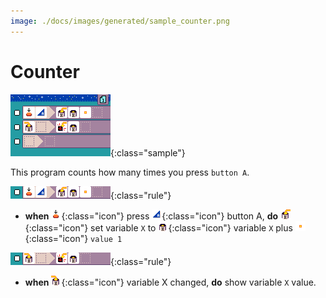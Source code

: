 ```yaml
---
image: ./docs/images/generated/sample_counter.png
---
```


# Counter

![counter program](../images/generated/sample_counter.png){:class="sample"}

This program counts how many times you press `button A`.

![when press button A, increment variable X](../images/generated/sample_counter_page_1_rule_1.png){:class="rule"}

-   **when** ![press](../images/generated/icon_S2.png){:class="icon"} press ![button A](../images/generated/icon_F3.png){:class="icon"} button A, **do** ![set variable X](../images/generated/icon_A9A.png){:class="icon"} set variable `X` to ![get variable X](../images/generated/icon_M20A.png){:class="icon"} variable `X` plus  ![value 1](../images/generated/icon_M6.png){:class="icon"} `value 1`

![when press button A, increment variable X](../images/generated/sample_counter_page_1_rule_2.png){:class="rule"}

-   **when** ![variable X changed](../images/generated/icon_S9A.png){:class="icon"} variable X changed, **do** show variable `X` value.